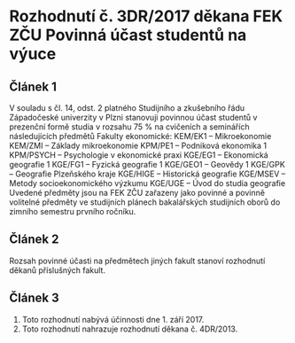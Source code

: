 ﻿

# Rozhodnutí č. 3DR/2017 děkana FEK ZČU Povinná účast studentů na výuce
## Článek 1
V souladu s čl. 14, odst. 2 platného Studijního a zkušebního řádu Západočeské univerzity v Plzni stanovuji povinnou účast studentů v prezenční formě studia v rozsahu 75 % na cvičeních a seminářích následujících předmětů Fakulty ekonomické:
KEM/EK1 – Mikroekonomie KEM/ZMI – Základy mikroekonomie KPM/PE1 – Podniková ekonomika 1
KPM/PSYCH – Psychologie v ekonomické praxi KGE/EG1 – Ekonomická geografie 1
KGE/FG1 – Fyzická geografie 1 KGE/GEO1 – Geovědy 1
KGE/GPK – Geografie Plzeňského kraje KGE/HIGE – Historická geografie
KGE/MSEV – Metody socioekonomického výzkumu KGE/UGE – Úvod do studia geografie
Uvedené předměty jsou na FEK ZČU zařazeny jako povinné a povinně volitelné předměty ve studijních plánech bakalářských studijních oborů do zimního semestru prvního ročníku.


## Článek 2
Rozsah povinné účasti na předmětech jiných fakult stanoví rozhodnutí děkanů příslušných fakult.

## Článek 3
1. Toto rozhodnutí nabývá účinnosti dne 1. září 2017.
2. Toto rozhodnutí nahrazuje rozhodnutí děkana č. 4DR/2013.



